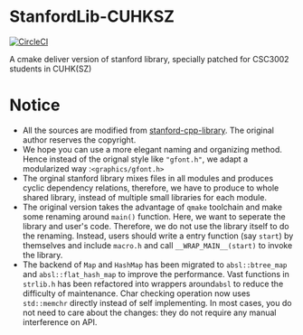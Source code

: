 # StanfordLib-CUHKSZ
[![CircleCI](https://circleci.com/gh/SchrodingerZhu/StanfordLib-CUHKSZ.svg?style=svg)](https://circleci.com/gh/SchrodingerZhu/StanfordLib-CUHKSZ)

A cmake deliver version of stanford library, specially patched for CSC3002 students in CUHK(SZ)

# Notice
- All the sources are modified from [stanford-cpp-library](https://github.com/zelenski/stanford-cpp-library). The original author reserves the copyright.
- We hope you can use a more elegant naming and organizing method. Hence instead of the orignal style like `"gfont.h"`, we adapt a modularized way :`<graphics/gfont.h>`
- The orginal stanford library mixes files in all modules and produces cyclic dependency relations, therefore, we have to produce to whole shared library, instead of multiple small libraries for each module.
- The original version takes the advantage of `qmake` toolchain and make some renaming around `main()` function. Here, we want to seperate the library and user's code.
  Therefore, we do not use the library itself to do the renaming. Instead, users should write a entry function (say `start`) by themselves and include `macro.h` and call `__WRAP_MAIN__(start)` to invoke the library.
- The backend of `Map` and `HashMap` has been migrated to `absl::btree_map` and `absl::flat_hash_map` to improve the performance.
  Vast functions in `strlib.h` has been refactored into wrappers around`absl` to reduce the difficulty of maintenance.
  Char checking operation now uses `std::memchr` directly instead of self implementing.
  In most cases, you do not need to care about the changes: they do not require any manual interference on API.
